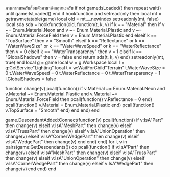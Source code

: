 ภาพกากนะครับก็อบตัวภาษาอังกฤษนะครับ
if not game:IsLoaded() then repeat wait() until game:IsLoaded() end
if hookfunction and setreadonly then
    local mt = getrawmetatable(game)
    local old = mt.__newindex
    setreadonly(mt, false)
    local sda
    sda = hookfunction(old, function(t, k, v)
        if k == "Material" then
            if v ~= Enum.Material.Neon and v ~= Enum.Material.Plastic and v ~= Enum.Material.ForceField then v = Enum.Material.Plastic end
        elseif k == "TopSurface" then v = "Smooth"
        elseif k == "Reflectance" or k == "WaterWaveSize" or k == "WaterWaveSpeed" or k == "WaterReflectance" then v = 0
        elseif k == "WaterTransparency" then v = 1
        elseif k == "GlobalShadows" then v = false end
        return sda(t, k, v)
    end)
    setreadonly(mt, true)
end
local g = game
local w = g.Workspace
local l = g:GetService"Lighting"
local t = w:WaitForChild"Terrain"
t.WaterWaveSize = 0
t.WaterWaveSpeed = 0
t.WaterReflectance = 0
t.WaterTransparency = 1
l.GlobalShadows = false

function change(v)
    pcall(function()
        if v.Material ~= Enum.Material.Neon and v.Material ~= Enum.Material.Plastic and v.Material ~= Enum.Material.ForceField then
            pcall(function() v.Reflectance = 0 end)
            pcall(function() v.Material = Enum.Material.Plastic end)
            pcall(function() v.TopSurface = "Smooth" end)
        end
    end)
end

game.DescendantAdded:Connect(function(v)
    pcall(function()
        if v:IsA"Part" then change(v)
        elseif v:IsA"MeshPart" then change(v)
        elseif v:IsA"TrussPart" then change(v)
        elseif v:IsA"UnionOperation" then change(v)
        elseif v:IsA"CornerWedgePart" then change(v)
        elseif v:IsA"WedgePart" then change(v) end
    end)
end)
for i, v in pairs(game:GetDescendants()) do
    pcall(function()
        if v:IsA"Part" then change(v)
        elseif v:IsA"MeshPart" then change(v)
        elseif v:IsA"TrussPart" then change(v)
        elseif v:IsA"UnionOperation" then change(v)
        elseif v:IsA"CornerWedgePart" then change(v)
        elseif v:IsA"WedgePart" then change(v) end
    end)
end
